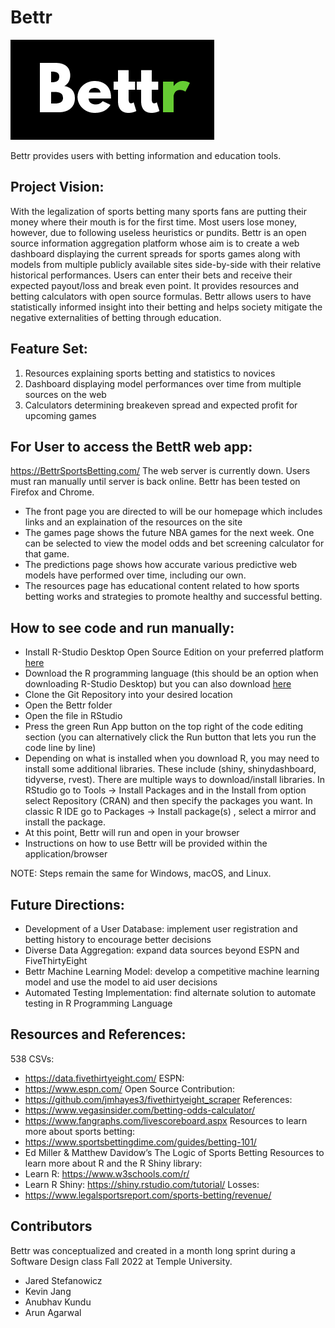 # Bettr

![The bettr icon](www/bettrIcon.png)


Bettr provides users with betting information and education tools.

## Project Vision:
With the legalization of sports betting many sports fans are putting their money where their mouth is for the first time. Most users lose money, however, due to following useless heuristics or pundits. Bettr is an open source information aggregation platform whose aim is to create a web dashboard displaying the current spreads for sports games along with models from multiple publicly available sites side-by-side with their relative historical performances. Users can enter their bets and receive their expected payout/loss and break even point. It provides resources and betting calculators with open source formulas. Bettr allows users to have statistically informed insight into their betting and helps society mitigate the negative externalities of betting through education.

## Feature Set:
1. Resources explaining sports betting and statistics to novices
2. Dashboard displaying model performances over time from multiple sources on the web
3. Calculators determining breakeven spread and expected profit for upcoming games

## For User to access the BettR web app:
https://BettrSportsBetting.com/
The web server is currently down. Users must ran manually until server is back online.
Bettr has been tested on Firefox and Chrome.

- The front page you are directed to will be our homepage which includes links and an explaination of the resources on the site
- The games page shows the future NBA games for the next week. One can be selected to view the model odds and bet screening calculator for that game.
- The predictions page shows how accurate various predictive web models have performed over time, including our own.
- The resources page has educational content related to how sports betting works and strategies to promote healthy and successful betting.

## How to see code and run manually:
- Install R-Studio Desktop Open Source Edition on your preferred platform [here](https://www.rstudio.com/products/rstudio/)
- Download the R programming language (this should be an option when downloading R-Studio Desktop) but you can also download [here](https://cran.r-project.org/bin/windows/base/)
- Clone the Git Repository into your desired location
- Open the Bettr folder
- Open the  file in RStudio
- Press the green Run App button on the top right of the code editing section (you can alternatively click the Run button that lets you run the code line by line)
- Depending on what is installed when you download R, you may need to install some additional libraries. These include (shiny, shinydashboard, tidyverse, rvest). There are multiple ways to download/install libraries. In RStudio go to Tools → Install Packages and in the Install from option select Repository (CRAN) and then specify the packages you want. In classic R IDE go to Packages → Install package(s) , select a mirror and install the package.
- At this point, Bettr will run and open in your browser
- Instructions on how to use Bettr will be provided within the application/browser

NOTE: Steps remain the same for Windows, macOS, and Linux.

## Future Directions:
- Development of a User Database: implement user registration and betting history to encourage better decisions 
- Diverse Data Aggregation: expand data sources beyond ESPN and FiveThirtyEight
- Bettr Machine Learning Model: develop a competitive machine learning model and use the model to aid user decisions
- Automated Testing Implementation: find alternate solution to automate testing in R Programming Language

## Resources and References:
538 CSVs: 
- https://data.fivethirtyeight.com/ 
ESPN:
- https://www.espn.com/ 
Open Source Contribution:
- https://github.com/jmhayes3/fivethirtyeight_scraper 
References:
- https://www.vegasinsider.com/betting-odds-calculator/ 
- https://www.fangraphs.com/livescoreboard.aspx 
Resources to learn more about sports betting: 
- https://www.sportsbettingdime.com/guides/betting-101/ 
- Ed Miller & Matthew Davidow’s The Logic of Sports Betting
Resources to learn more about R and the R Shiny library:
- Learn R: https://www.w3schools.com/r/ 
- Learn R Shiny: https://shiny.rstudio.com/tutorial/ 
Losses:
- https://www.legalsportsreport.com/sports-betting/revenue/


## Contributors
Bettr was conceptualized and created in a month long sprint during a Software Design class Fall 2022 at Temple University.
- Jared Stefanowicz
- Kevin Jang
- Anubhav Kundu
- Arun Agarwal
